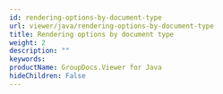 ```yaml
---
id: rendering-options-by-document-type
url: viewer/java/rendering-options-by-document-type
title: Rendering options by document type
weight: 2
description: ""
keywords: 
productName: GroupDocs.Viewer for Java
hideChildren: False
---
```

